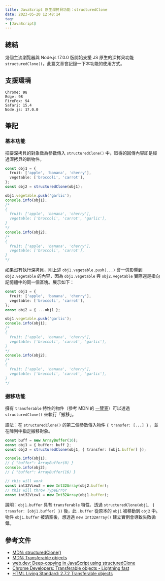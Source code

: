 ```yaml
---
title: JavaScript 原生深拷貝功能：structuredClone
date: 2023-05-20 12:48:14
tag:
- [JavaScript]
---
```


## 總結

幾個主流瀏覽器與 Node.js 17.0.0 版開始支援 JS 原生的深拷貝功能 `structuredClone()`，此篇文章會記錄一下本功能的使用方式。

## 支援環境

```
Chrome: 98
Edge: 98
FireFox: 94
Safari: 15.4
Node.js: 17.0.0
```

## 筆記

### 基本功能

把要深拷貝的對象做為參數傳入 `structuredClone()` 中，取得的回傳內容即是經過深拷貝的新物件。

```ts
const obj1 = {
  fruit: ['apple', 'banana', 'cherry'],
  vegetable: ['broccoli', 'carrot'],
};
const obj2 = structuredClone(obj1);

obj1.vegetable.push('garlic');
console.info(obj1);
/*
{
  fruit: ['apple', 'banana', 'cherry'],
  vegetable: ['broccoli', 'carrot', 'garlic'],
}
*/
console.info(obj2);
/*
{
  fruit: ['apple', 'banana', 'cherry'],
  vegetable: ['broccoli', 'carrot'],
}
*/
```

如果沒有執行深拷貝，則上述 `obj1.vegetable.push(...)` 會一併影響到 `obj2.vegetable` 的內容，因為 `obj1.vegetable` 與 `obj2.vegetable` 實際還是指向記憶體中的同一個區塊。展示如下：

```ts
const obj1 = {
  fruit: ['apple', 'banana', 'cherry'],
  vegetable: ['broccoli', 'carrot'],
};
const obj2 = { ...obj1 };

obj1.vegetable.push('garlic');
console.info(obj1);
/*
{
  fruit: ['apple', 'banana', 'cherry'],
  vegetable: ['broccoli', 'carrot', 'garlic'],
}
*/
console.info(obj2);
/*
{
  fruit: ['apple', 'banana', 'cherry'],
  vegetable: ['broccoli', 'carrot', 'garlic'],
}
*/
```

### 搬移功能

擁有 `transferable` 特性的物件（參考 MDN 的 [一覽表](https://developer.mozilla.org/en-US/docs/Web/API/Web_Workers_API/Transferable_objects#supported_objects)）可以透過 `structuredClone()` 來執行「搬移」。

語法：在 `structuredClone()` 的第二個參數傳入物件 `{ transfer: [...] }` ，並在陣列中指定搬移對象。

```ts
const buff = new ArrayBuffer(16);
const obj1 = { buffer: buff };
const obj2 = structuredClone(obj1, { transfer: [obj1.buffer] });

console.info(obj1);
// { "buffer": ArrayBuffer(0) }
console.info(obj2);
// { "buffer": ArrayBuffer(16) }

// this will work
const int32View2 = new Int32Array(obj2.buffer);
// this will throw TypeError
const int32View1 = new Int32Array(obj1.buffer);
```

說明：`obj1.buffer` 具有 `transferable` 特性，透過 `structuredClone(obj1, { transfer: [obj1.buffer] })` 後，此 `.buffer` 從原本的 `obj1` 被移動到 `obj2` 中。物件 `obj1.buffer` 被清空後，想透過 `new Int32Array()` 建立實例會導致失敗拋錯。

## 參考文件

- [MDN: structuredClone()](https://developer.mozilla.org/en-US/docs/Web/API/structuredClone)
- [MDN: Transferable objects](https://developer.mozilla.org/en-US/docs/Web/API/Web_Workers_API/Transferable_objects)
- [web.dev: Deep-copying in JavaScript using structuredClone](https://web.dev/structured-clone/)
- [Chrome Developers: Transferable objects - Lightning fast](https://developer.chrome.com/blog/transferable-objects-lightning-fast/)
- [HTML Living Standard: 2.7.2 Transferable objects](https://html.spec.whatwg.org/multipage/structured-data.html#transferable-objects)

